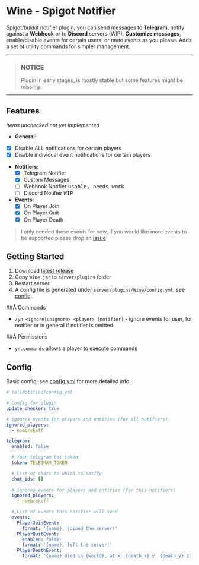 # Wine - Spigot Notifier

Spigot/bukkit notifier plugin, you can send messages to **Telegram**, notify against a **Webhook** or to **Discord** servers (WIP). **Customize messages**, enable/disable events for certain users, or mute events as you please. Adds a set of utility commands for simpler management.

****
> ### NOTICE
> Plugin in early stages, is mostly stable but some features might be missing. 
****

## Features
_Items unchecked not yet implemented_

* **General:**
- [x] Disable ALL notifications for certain players
- [x] Disable individual event notifications for certain players
* **Notifiers:**
  - [x] Telegram Notifier
  - [x] Custom Messages
  - [ ] Webhook Notifier <kbd>usable, needs work</kbd>
  - [ ] Discord Notifier <kbd>WIP</kbd>
* **Events:**
  - [x] On Player Join
  - [x] On Player Quit
  - [x] On Player Death

> I only needed these events for now, if you would like more events to be supported please drop an [issue](https://github.com/nombrekeff/wine/issues/new)


## Getting Started
1. Download [latest release](https://github.com/nombrekeff/wine/releases)
2. Copy `Wine.jar` to `server/plugins` folder
3. Restart server
4. A config file is generated under `server/plugins/Wine/config.yml`, see [config](#config).

##Â Commands
* `/yn <ignore|unignore> <player> [notifier]` - ignore events for user, for notifier or in general if notifier is omitted

##Â Permissions
* `yn.commands` allows a player to execute commands

## Config
Basic config, see [config.yml](./src/main/resources/config.yml) for more detailed info.

```yaml
# YallNotified/config.yml

# Config for plugin
update_checker: true

# ignores events for players and entities (for all notifiers)
ignored_players:
  - nombrekeff

telegram:
  enabled: false

  # Your telegram bot token
  token: TELEGRAM_TOKEN

  # List of chats to which to notify
  chat_ids: []
  
  # ignores events for players and entities (for this notifiers)
  ignored_players: 
    - nombrekeff

  # List of events this notifier will send
  events:
    PlayerJoinEvent: 
      format: '{name}, joined the server!'
    PlayerQuitEvent: 
      enabled: false
      format: '{name}, left the server!'
    PlayerDeathEvent: 
      format: '{name} died in {world}, at x: {death_x} y: {death_y} z: {death_z} {death_cause}'
```
